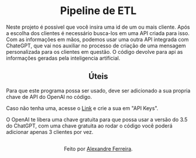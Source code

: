 <div align="center">
  <h1>
    Pipeline de ETL
  </h1>
</div>

Neste projeto é possivel que você insira uma id de um ou mais cliente. Após a escolha dos clientes é necessário busca-los em uma API criada para isso.
Com as informações em mãos, podemos usar uma outra API integrada com ChateGPT, que vai nos auxiliar no processo de criação de uma mensagem personalizada para os clientes em questão. O código devolve para api as informações geradas pela inteligencia artificial.
##

<div align="center">
  <h2>
    Úteis
  </h2>
</div>
Para que este programa possa ser usado, deve ser adicionado a sua propria chave de API do OpenAI no código. 

Caso não tenha uma, acesse o <a href="https://platform.openai.com/account/api-keys">Link</a> e crie a sua em "API Keys".

O OpenAI te libera uma chave gratuita para que possa usar a versão do 3.5 do ChatGPT, com uma chave gratuita ao rodar o código você poderá adicionar apenas 3 clientes por vez.

##
<div align="center">Feito por <a href="https://github.com/Alexandreferr4?tab=repositories">Alexandre Ferreira</a>.</div>
